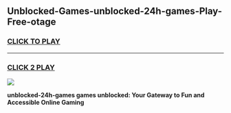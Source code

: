 
## Unblocked-Games-unblocked-24h-games-Play-Free-otage
<h3>
<a href="https://premium76.site?title=unblocked-24h-games&ref=21A">CLICK TO PLAY</a></h3>
<hr>

<h3>
<a href="https://premium76.site?title=unblocked-24h-games&ref=21A">CLICK 2 PLAY</a>
  
</h3>

<a href="https://premium76.site?title=unblocked-24h-games&ref=21A"><img src="https://clearcache.store/games.png"></a>


**unblocked-24h-games games unblocked: Your Gateway to Fun and Accessible Online Gaming**
